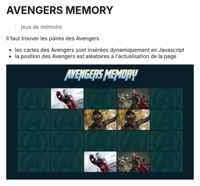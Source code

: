 # AVENGERS MEMORY

> jeux de mémoire 

Il faut trouver les paires des Avengers

- les cartes des Avengers sont insérées dynamiquement en Javascript
- la position des Avengers est aléatoires a l'actualisation de la page


![](./img/img-readme.png)


